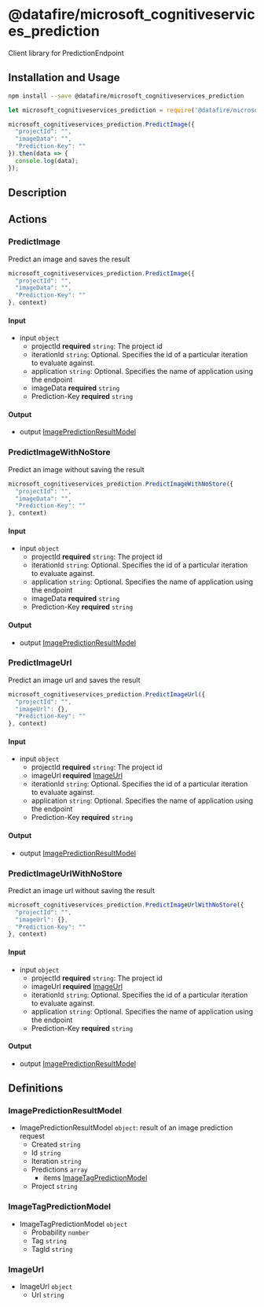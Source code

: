 # @datafire/microsoft_cognitiveservices_prediction

Client library for PredictionEndpoint

## Installation and Usage
```bash
npm install --save @datafire/microsoft_cognitiveservices_prediction
```
```js
let microsoft_cognitiveservices_prediction = require('@datafire/microsoft_cognitiveservices_prediction').create();

microsoft_cognitiveservices_prediction.PredictImage({
  "projectId": "",
  "imageData": "",
  "Prediction-Key": ""
}).then(data => {
  console.log(data);
});
```

## Description



## Actions

### PredictImage
Predict an image and saves the result


```js
microsoft_cognitiveservices_prediction.PredictImage({
  "projectId": "",
  "imageData": "",
  "Prediction-Key": ""
}, context)
```

#### Input
* input `object`
  * projectId **required** `string`: The project id
  * iterationId `string`: Optional. Specifies the id of a particular iteration to evaluate against.
  * application `string`: Optional. Specifies the name of application using the endpoint
  * imageData **required** `string`
  * Prediction-Key **required** `string`

#### Output
* output [ImagePredictionResultModel](#imagepredictionresultmodel)

### PredictImageWithNoStore
Predict an image without saving the result


```js
microsoft_cognitiveservices_prediction.PredictImageWithNoStore({
  "projectId": "",
  "imageData": "",
  "Prediction-Key": ""
}, context)
```

#### Input
* input `object`
  * projectId **required** `string`: The project id
  * iterationId `string`: Optional. Specifies the id of a particular iteration to evaluate against.
  * application `string`: Optional. Specifies the name of application using the endpoint
  * imageData **required** `string`
  * Prediction-Key **required** `string`

#### Output
* output [ImagePredictionResultModel](#imagepredictionresultmodel)

### PredictImageUrl
Predict an image url and saves the result


```js
microsoft_cognitiveservices_prediction.PredictImageUrl({
  "projectId": "",
  "imageUrl": {},
  "Prediction-Key": ""
}, context)
```

#### Input
* input `object`
  * projectId **required** `string`: The project id
  * imageUrl **required** [ImageUrl](#imageurl)
  * iterationId `string`: Optional. Specifies the id of a particular iteration to evaluate against.
  * application `string`: Optional. Specifies the name of application using the endpoint
  * Prediction-Key **required** `string`

#### Output
* output [ImagePredictionResultModel](#imagepredictionresultmodel)

### PredictImageUrlWithNoStore
Predict an image url without saving the result


```js
microsoft_cognitiveservices_prediction.PredictImageUrlWithNoStore({
  "projectId": "",
  "imageUrl": {},
  "Prediction-Key": ""
}, context)
```

#### Input
* input `object`
  * projectId **required** `string`: The project id
  * imageUrl **required** [ImageUrl](#imageurl)
  * iterationId `string`: Optional. Specifies the id of a particular iteration to evaluate against.
  * application `string`: Optional. Specifies the name of application using the endpoint
  * Prediction-Key **required** `string`

#### Output
* output [ImagePredictionResultModel](#imagepredictionresultmodel)



## Definitions

### ImagePredictionResultModel
* ImagePredictionResultModel `object`: result of an image prediction request
  * Created `string`
  * Id `string`
  * Iteration `string`
  * Predictions `array`
    * items [ImageTagPredictionModel](#imagetagpredictionmodel)
  * Project `string`

### ImageTagPredictionModel
* ImageTagPredictionModel `object`
  * Probability `number`
  * Tag `string`
  * TagId `string`

### ImageUrl
* ImageUrl `object`
  * Url `string`


